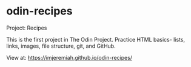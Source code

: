 # odin-recipes

Project: Recipes 

This is the first project in The Odin Project. Practice HTML basics- lists, links, images, file structure, git, and GitHub.

View at: https://imjeremiah.github.io/odin-recipes/